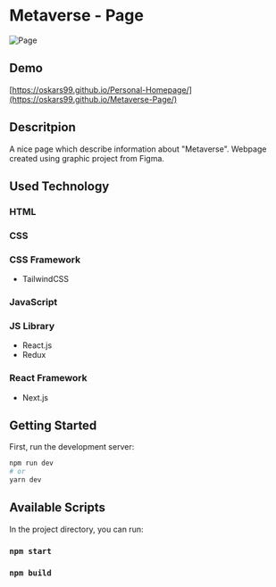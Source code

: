 # Metaverse - Page
![Page](public/website.png)
## Demo
[https://oskars99.github.io/Personal-Homepage/](https://oskars99.github.io/Metaverse-Page/)

## Descritpion
A nice page which describe information about "Metaverse". Webpage created using graphic project from Figma.

## Used Technology
### HTML
### CSS
### CSS Framework
   - TailwindCSS
### JavaScript
### JS Library
   - React.js
   - Redux
### React Framework
   - Next.js
## Getting Started

First, run the development server:

```bash
npm run dev
# or
yarn dev
```
## Available Scripts
In the project directory, you can run:

### `npm start`

### `npm build`




